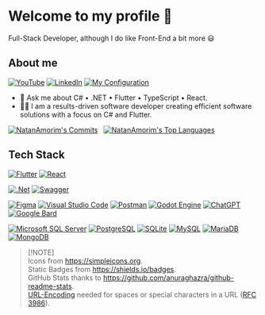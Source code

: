 # Welcome to my profile 👋
<!--
**NatanAmorim/NatanAmorim** is a ✨ _special_ ✨ repository because its `README.md` (this file) appears on your GitHub profile.
-->

Full-Stack Developer, although I do like Front-End a bit more 😃

## About me

[![YouTube](https://img.shields.io/badge/-YouTube-05122A?style=flat&logo=youtube&logoColor=FFFFFF&color=FF0000)](https://www.youtube.com/@natanamorim3746)
[![LinkedIn](https://img.shields.io/badge/-LinkedIn-05122A?style=flat&logo=linkedin&logoColor=FFFFFF&color=0A66C2)](https://www.linkedin.com/in/natan-amorim-souza-gomes-de-moraes)
[![My Configuration](https://img.shields.io/badge/-💻%20my%E2%80%93config-05122A?style=flat&color=yellow)](https://github.com/NatanAmorim/my-config)

- 💬 Ask me about C# • .NET • Flutter • TypeScript • React.
- 👨‍💻 I am a results-driven software developer creating efficient software solutions with a focus on C# and Flutter.

[![NatanAmorim's Commits](https://github-readme-streak-stats.herokuapp.com/?user=NatanAmorim&theme=dracula&hide_border=false&card_width=180&hide_current_streak=true&hide_longest_streak=true)](https://github.com/NatanAmorim?tab=repositories)
&nbsp;
[![NatanAmorim's Top Languages](https://github-readme-stats.vercel.app/api/top-langs/?username=NatanAmorim&theme=dracula&show_icons=true&hide_border=false&hide_title=true&layout=donut&hide=c,cpp,c%2B%2B,ruby,cmake)](https://github.com/NatanAmorim?tab=repositories)

## Tech Stack

<!-- ### Front-End -->

[![Flutter](https://img.shields.io/badge/-Flutter-05122A?style=flat-square&logo=flutter&logoColor=02569B&color=282A36)](https://flutter.dev)
[![React](https://img.shields.io/badge/-React-05122A?style=flat-square&logo=react&logoColor=61DAFB&color=282A36)](https://react.dev)

<!-- ### Back-End -->

[![.Net](https://img.shields.io/badge/-.NET%20Core-05122A?style=flat-square&logo=dotnet&logoColor=512BD4&color=282A36)](https://dotnet.microsoft.com/en-us/)
[![Swagger](https://img.shields.io/badge/-Swagger-05122A?style=flat-square&logo=swagger&logoColor=85EA2D&color=282A36)](https://swagger.io)

<!-- ### Tools -->

[![Figma](https://img.shields.io/badge/-Figma-05122A?style=flat-square&logo=figma&logoColor=F24E1E&color=282A36)](https://www.figma.com)
[![Visual Studio Code](https://img.shields.io/badge/-Visual%20Studio%20Code-05122A?style=flat-square&logo=visual-studio-code&logoColor=007ACC&color=282A36)](https://code.visualstudio.com/)
[![Postman](https://img.shields.io/badge/-Postman-05122A?style=flat-square&logo=postman&logoColor=FF6C37&color=282A36)](http://postman.com)
[![Godot Engine](https://img.shields.io/badge/-Godot-05122A?style=flat-square&logo=godotengine&logoColor=478CBF&color=282A36)](https://godotengine.org)
[![ChatGPT](https://img.shields.io/badge/-ChatGPT-05122A?style=flat-square&logo=openai&logoColor=24A47F&color=282A36)](https://chat.openai.com)
[![Google Bard](https://img.shields.io/badge/-Google%20Bard%2FGemini-05122A?style=flat-square&logo=googlebard&logoColor=886FBF&color=282A36)](https://bard.google.com)

<!-- ### Databases -->

[![Microsoft SQL Server](https://img.shields.io/badge/-Microsoft%20SQL%20Server-05122A?style=flat-square&logo=microsoft%20sql%20server&logoColor=CC2927&color=282A36)](https://www.microsoft.com/en-us/sql-server/sql-server-downloads)
[![PostgreSQL](https://img.shields.io/badge/-PostgreSQL-05122A?style=flat-square&logo=postgresql&logoColor=4169E1&color=282A36)](https://www.postgresql.org)
[![SQLite](https://img.shields.io/badge/-SQLite-05122A?style=flat-square&logo=sqlite&logoColor=003B57&color=282A36)](https://www.sqlite.org)
[![MySQL](https://img.shields.io/badge/-MySQL-05122A?style=flat-square&logo=mysql&logoColor=4479A1&color=282A36)](https://www.mysql.com)
[![MariaDB](https://img.shields.io/badge/-MariaDB-05122A?style=flat-square&logo=mariaDB&logoColor=003545&color=282A36)](https://mariadb.org)
[![MongoDB](https://img.shields.io/badge/-MongoDB-05122A?style=flat-square&logo=mongoDB&logoColor=47A248&color=282A36)](https://www.mongodb.com)

> [!NOTE]\
> Icons from <https://simpleicons.org>.\
> Static Badges from <https://shields.io/badges>.\
> GitHub Stats thanks to <https://github.com/anuraghazra/github-readme-stats>.\
> [URL-Encoding](https://developer.mozilla.org/en-US/docs/Glossary/percent-encoding) needed for spaces or special characters in a URL ([RFC 3986](https://datatracker.ietf.org/doc/html/rfc3986)).
